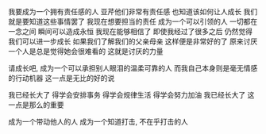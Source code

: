 我要成为一个拥有责任感的人
亚芹他们非常有责任感
也知道该如何让人成长
我们就是要知道这些事情罢了
我现在想要担当的责任
成为一个可以引领的人
一切都在一念之间
瞬间可以造成永恒
我现在能够相信了
即使我经过了很多之后
仍然觉得我们可以进一步成长
如果我们了解我们的父亲母亲
这样便是非常好的了
原来讨厌一个人是总是觉得她会很难看的
这就是讨厌的力量

请成长吧, 成为一个可以承担别人眼泪的温柔可靠的人
而我自己本身则是毫无情感的行动机器
这一点是无比的好的说

我已经长大了
得学会安排事务
得学会规律生活
得学会努力加油
我已经长大了
这一点是那么的重要

成为一个带动他人的人
成为一个知道打击, 不在乎打击的人